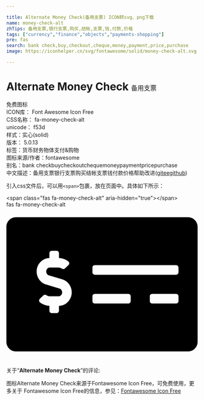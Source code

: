```yaml
---

title: Alternate Money Check(备用支票) ICON转svg、png下载
name: money-check-alt
zhTips: 备用支票,银行支票,购买,结帐,支票,钱,付款,价格
tags: ["currency","finance","objects","payments-shopping"]
pre: fas
search: bank check,buy,checkout,cheque,money,payment,price,purchase
image: https://iconhelper.cn/svg/fontawesome/solid/money-check-alt.svg

---
```


# Alternate Money Check  <small style="font-size: 60%;font-weight: 100">备用支票</small>


<div class="detail-page">
<p>
<span><span class="badge-success badge">免费图标</span> </span>
<br/>
<span>
ICON库：
<span class="badge-secondary badge">Font Awesome Icon Free</span> 
</span>
<br/>
<span>
CSS名称：
<span class="badge-secondary badge">fa-money-check-alt</span> 
</span>
<br/>
<span>
unicode：
<span class="badge-secondary badge">f53d</span> 
<copy-btn content='f53d' btn-title=""></copy-btn>
<copy-btn :content='String.fromCodePoint(parseInt("f53d", 16))' btn-title="复制U"></copy-btn>
</span><br/><span>样式：<span class="badge-light badge">实心(solid)</span></span>
<br/>
<span>
版本：
<span class="badge-secondary badge">5.0.13</span> 
</span><br/><span>标签：<span class="badge-light badge"><router-link to="/tags/currency.html">货币</router-link></span><span class="badge-light badge"><router-link to="/tags/finance.html">财务</router-link></span><span class="badge-light badge"><router-link to="/tags/objects.html">物体</router-link></span><span class="badge-light badge"><router-link to="/tags/payments-shopping.html">支付&购物</router-link></span></span>
<br/>
<span>图标来源/作者：<span class="badge-light badge">fontawesome</span></span> 
<br/>
<span>别名：<span class="badge-light badge">bank check</span><span class="badge-light badge">buy</span><span class="badge-light badge">checkout</span><span class="badge-light badge">cheque</span><span class="badge-light badge">money</span><span class="badge-light badge">payment</span><span class="badge-light badge">price</span><span class="badge-light badge">purchase</span></span><br/><span class="zh-detail">中文描述：<span class="badge-primary badge">备用支票</span><span class="badge-primary badge">银行支票</span><span class="badge-primary badge">购买</span><span class="badge-primary badge">结帐</span><span class="badge-primary badge">支票</span><span class="badge-primary badge">钱</span><span class="badge-primary badge">付款</span><span class="badge-primary badge">价格</span><span class="help-link"><span>帮助改进</span>(<a href="https://gitee.com/liuwave/icon-helper/edit/master/json/fontawesome/solid/money-check-alt.json" target="_blank" rel="noopener noreferrer">gitee</a><a href="https://github.com/liuwave/icon-helper/edit/master/json/fontawesome/solid/money-check-alt.json" target="_blank" rel="noopener noreferrer">github</a></span>)</span><br/>
</p>
</div>
<div class="alert alert-dark">
  <i class="fas fa-money-check-alt fa-xs"></i>
  <i class="fas fa-money-check-alt fa-sm"></i>
  <i class="fas fa-money-check-alt fa-lg"></i>
  <i class="fas fa-money-check-alt fa-2x"></i>
  <i class="fas fa-money-check-alt fa-3x"></i>
  <i class="fas fa-money-check-alt fa-5x"></i>
  <i class="fas fa-money-check-alt fa-7x"></i>
</div>
<div>
  <p>引入css文件后，可以用<code>&lt;span&gt;</code>包裹，放在页面中。具体如下所示：    
  </p>
  <div class="alert alert-primary" style="font-size: 14px">
    &lt;span class="fas fa-money-check-alt" aria-hidden="true"&gt;&lt;/span&gt;
    <copy-btn content='<span class="fas fa-money-check-alt" aria-hidden="true"></span>'></copy-btn>
  </div>
  <div class="alert alert-secondary">
    <i class="fas fa-money-check-alt"
    style="font-size: 24px"
    aria-hidden="true"></i> fas fa-money-check-alt
    <copy-btn content="fas fa-money-check-alt" btn-title="复制图标名称"></copy-btn>
  </div>
</div>
<div id="svg" class="svg-wrap">
<svg xmlns="http://www.w3.org/2000/svg" viewBox="0 0 640 512"><path d="M608 32H32C14.33 32 0 46.33 0 64v384c0 17.67 14.33 32 32 32h576c17.67 0 32-14.33 32-32V64c0-17.67-14.33-32-32-32zM176 327.88V344c0 4.42-3.58 8-8 8h-16c-4.42 0-8-3.58-8-8v-16.29c-11.29-.58-22.27-4.52-31.37-11.35-3.9-2.93-4.1-8.77-.57-12.14l11.75-11.21c2.77-2.64 6.89-2.76 10.13-.73 3.87 2.42 8.26 3.72 12.82 3.72h28.11c6.5 0 11.8-5.92 11.8-13.19 0-5.95-3.61-11.19-8.77-12.73l-45-13.5c-18.59-5.58-31.58-23.42-31.58-43.39 0-24.52 19.05-44.44 42.67-45.07V152c0-4.42 3.58-8 8-8h16c4.42 0 8 3.58 8 8v16.29c11.29.58 22.27 4.51 31.37 11.35 3.9 2.93 4.1 8.77.57 12.14l-11.75 11.21c-2.77 2.64-6.89 2.76-10.13.73-3.87-2.43-8.26-3.72-12.82-3.72h-28.11c-6.5 0-11.8 5.92-11.8 13.19 0 5.95 3.61 11.19 8.77 12.73l45 13.5c18.59 5.58 31.58 23.42 31.58 43.39 0 24.53-19.05 44.44-42.67 45.07zM416 312c0 4.42-3.58 8-8 8H296c-4.42 0-8-3.58-8-8v-16c0-4.42 3.58-8 8-8h112c4.42 0 8 3.58 8 8v16zm160 0c0 4.42-3.58 8-8 8h-80c-4.42 0-8-3.58-8-8v-16c0-4.42 3.58-8 8-8h80c4.42 0 8 3.58 8 8v16zm0-96c0 4.42-3.58 8-8 8H296c-4.42 0-8-3.58-8-8v-16c0-4.42 3.58-8 8-8h272c4.42 0 8 3.58 8 8v16z"/></svg>
</div>
<detail full-name='fa-money-check-alt'></detail>
<div class="icon-detail__container">
<p>关于“<b>Alternate Money Check</b>”的评论:</p>
</div>
<Vssue title="关于“Alternate Money Check”的评论" />    
<div><p>图标Alternate Money Check来源于Fontawesome Icon Free，可免费使用，更多关于  Fontawesome Icon Free的信息，参见：<a target="_blank" href="https://iconhelper.cn/fontawesome.html">Fontawesome Icon Free</a>
</p></div>
